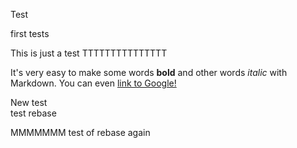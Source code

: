 Test

first tests

This is just a test
   TTTTTTTTTTTTTTT 
   
   It's very easy to make some words **bold** and other words *italic* with Markdown. You can even [link to Google!](http://google.com)

New test   
test rebase
   

MMMMMMM test of rebase again   
